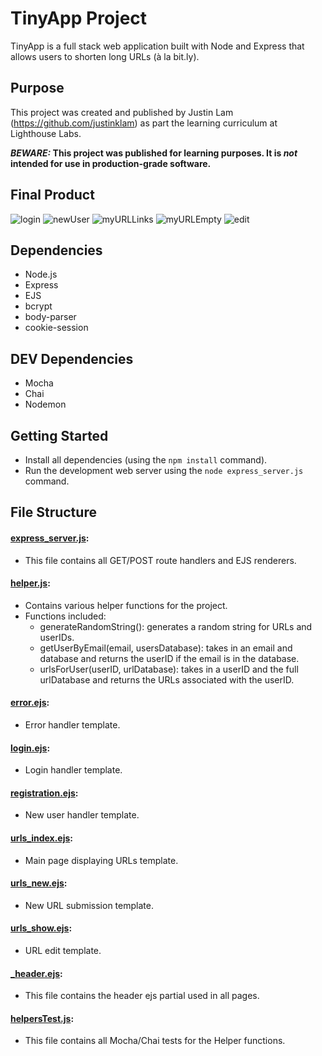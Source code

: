 # TinyApp Project

TinyApp is a full stack web application built with Node and Express that allows users to shorten long URLs (à la bit.ly).

## Purpose

This project was created and published by Justin Lam (https://github.com/justinklam) as part the learning curriculum at Lighthouse Labs. 

**_BEWARE:_ This project was published for learning purposes. It is _not_ intended for use in production-grade software.**

## Final Product

![login](https://user-images.githubusercontent.com/85145076/132162629-36cf0b6a-04c5-4326-a32b-7aa869696d78.png)
![newUser](https://user-images.githubusercontent.com/85145076/132162633-c242fa91-b82d-40e7-9765-4744b04f1884.png)
![myURLLinks](https://user-images.githubusercontent.com/85145076/132162632-94452415-511e-4d0a-b7b6-f9f613a07f81.png)
![myURLEmpty](https://user-images.githubusercontent.com/85145076/132162631-0860ff5f-72af-43ea-b022-a7de4823e9c3.png)
![edit](https://user-images.githubusercontent.com/85145076/132162626-972260d8-33b8-4bc5-b784-c324caf6bb0a.png)



## Dependencies

- Node.js
- Express
- EJS
- bcrypt
- body-parser
- cookie-session

## DEV Dependencies
- Mocha
- Chai
- Nodemon

## Getting Started

- Install all dependencies (using the `npm install` command).
- Run the development web server using the `node express_server.js` command.

## File Structure
#### [**express_server.js**](https://github.com/justinklam/tinyapp/blob/master/express_server.js): 
* This file contains all GET/POST route handlers and EJS renderers.
#### [**helper.js**](https://github.com/justinklam/tinyapp/blob/master/helper.js):
* Contains various helper functions for the project.
* Functions included:
    * generateRandomString(): generates a random string for URLs and userIDs.
    * getUserByEmail(email, usersDatabase): takes in an email and database and returns the userID if the email is in the database.
    * urlsForUser(userID, urlDatabase): takes in a userID and the full urlDatabase and returns the URLs associated with the userID.
#### [**error.ejs**](https://github.com/justinklam/tinyapp/blob/master/views/error.ejs):
* Error handler template.
#### [**login.ejs**](https://github.com/justinklam/tinyapp/blob/master/views/login.ejs):
* Login handler template.
#### [**registration.ejs**](https://github.com/justinklam/tinyapp/blob/master/views/registration.ejs):
* New user handler template.
#### [**urls_index.ejs**](https://github.com/justinklam/tinyapp/blob/master/views/urls_index.ejs):
* Main page displaying URLs template.
#### [**urls_new.ejs**](https://github.com/justinklam/tinyapp/blob/master/views/urls_new.ejs):
* New URL submission template.
#### [**urls_show.ejs**](https://github.com/justinklam/tinyapp/blob/master/views/urls_show.ejs):
* URL edit template.
#### [**_header.ejs**](https://github.com/justinklam/tinyapp/blob/master/views/partials/_header.ejs):
* This file contains the header ejs partial used in all pages.
#### [**helpersTest.js**](https://github.com/justinklam/tinyapp/blob/master/test/helpersTest.js):
* This file contains all Mocha/Chai tests for the Helper functions.